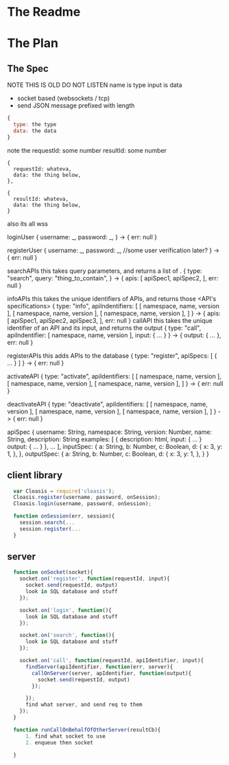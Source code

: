 # The Readme

# The Plan

## The Spec
  
NOTE THIS IS OLD DO NOT LISTEN
  name is type
  input is data


* socket based (websockets / tcp)
* send JSON message prefixed with length

```javascript
{
  type: the type
  data: the data
}
```

note the
    requestId: some number
    resultId: some number

    {
      requestId: whateva,
      data: the thing below,
    },

    {
      resultId: whateva,
      data: the thing below,
    }

also its all wss

loginUser
  {
    username: _,
    password: _,
  }
    ->
  {
    err: null
  }
  
registerUser
  {
    username: _,
    password: _,
    //some user verification later?
  }
    ->
  {
    err: null
  }

searchAPIs
  this takes query parameters, and returns a list of <API specifications>.
  {
    type: "search",
    query: "thing_to_contain",
  } 
    ->
  {
    apis: [
      apiSpec1,
      apiSpec2,
    ],
    err: null
  }

infoAPIs
  this takes the unique identifiers of APIs, and returns those <API's specifications>
  {
    type: "info",
    apiIndentifiers: [
      [ namespace, name, version ],
      [ namespace, name, version ],
      [ namespace, name, version ],
    ]
  }
    ->
  {
    apis: [
      apiSpec1,
      apiSpec2,
      apiSpec3,
    ],
    err: null
  }
callAPI
  this takes the unique identifier of an API and its input, and returns the output
  {
    type: "call",
    apiIndentifier: [ namespace, name, version ],
    input: {
      ...
    }
  }
    ->
  {
    output: {
      ...
    },
    err: null
  }

registerAPIs
  this adds APIs to the database
  {
    type: "register",
    apiSpecs: [
      {
        ...
      }
    ]
  }
    ->
  {
    err: null
  }

activateAPI
  {
    type: "activate",
    apiIdentifiers: [
      [ namespace, name, version ],
      [ namespace, name, version ],
      [ namespace, name, version ],
    ]
  }
    ->
  {
    err: null
  }

deactivateAPI
  {
    type: "deactivate",
    apiIdentifiers: [
      [ namespace, name, version ],
      [ namespace, name, version ],
      [ namespace, name, version ],
    ]
  }
    ->
  {
    err: null
  }

apiSpec
  {
    username: String,
    namespace: String,
    version: Number, 
    name: String,
    description: String
    examples: [
      {
        description: html,
        input: { ... }
        output: { ... }
      },
      ...
    ],
    inputSpec: {
      a: String,
      b: Number,
      c: Boolean,
      d: {
        x: 3,
        y: 1,
      },
    },
    outputSpec: {
      a: String,
      b: Number,
      c: Boolean,
      d: {
        x: 3,
        y: 1,
      },
    }
  }


## client library

```javascript
  var Cloasis = require('cloasis');
  Cloasis.register(username, password, onSession);
  Cloasis.login(username, password, onSession);

  function onSession(err, session){
    session.search(...
    session.register(...
  }
```

## server

```javascript
  function onSocket(socket){
    socket.on('register', function(requestId, input){
      socket.send(requestId, output)
      look in SQL database and stuff
    });

    socket.on('login', function(){
      look in SQL database and stuff
    });

    socket.on('search', function(){
      look in SQL database and stuff
    });

    socket.on('call', function(requestId, apiIdentifier, input){
      findServer(apiIdentifier, function(err, server){
        callOnServer(server, apIdentifier, function(output){
          socket.send(requestId, output)
        });

      });
      find what server, and send req to them
    });
  }

  function runCallOnBehalfOfOtherServer(resultCb){
      1. find what socket to use
      2. enqueue then socket

  }
```

